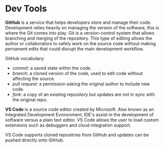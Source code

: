 # Dev Tools

<b>GitHub</b> is a service that helps developers store and manage their code. Development relies heavily on managing the version of the software, this is where the Git comes into play. Git is a version-control system that allows branching and merging of the repository. This type of editing allows the author or collaborators to safely work on the source code without making pernament edits that could disrupt the main development workflow. 

GitHub vocabulary:
- <i>commit</i>: a saved state within the code.
- <i>branch</i>: a cloned version of the code, used to edit code without affecting the source.
- <i>pull request</i>: a permission asking the original author to include new code.
- <i>fork</i>: a copy of an existing repository but updates are not in sync with the original repo.

<b>VS Code</b> is a source code editor created by Microsoft. Also known as an Integrated Development Evnironment, IDE's assist in the development of software versus a plain text editor. VS Code allows the user to load custom extensions such as debuggers and cloud integration support. 

VS Code supports cloned repositries from GitHub and updates can be pushed directly onto GitHub. 

